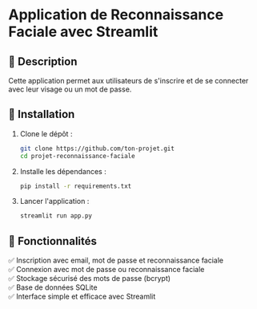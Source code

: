 # Application de Reconnaissance Faciale avec Streamlit

## 📌 Description
Cette application permet aux utilisateurs de s'inscrire et de se connecter avec leur visage ou un mot de passe.

## 🚀 Installation
1. Clone le dépôt :
   ```sh
   git clone https://github.com/ton-projet.git
   cd projet-reconnaissance-faciale
   ```

2. Installe les dépendances :
   ```sh
   pip install -r requirements.txt
   ```

3. Lancer l'application :
   ```sh
   streamlit run app.py
   ```

## 🔑 Fonctionnalités
✅ Inscription avec email, mot de passe et reconnaissance faciale  
✅ Connexion avec mot de passe ou reconnaissance faciale  
✅ Stockage sécurisé des mots de passe (bcrypt)  
✅ Base de données SQLite  
✅ Interface simple et efficace avec Streamlit  

